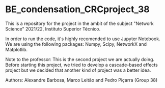 # BE_condensation_CRCproject_38

This is a repository for the project in the ambit of the subject "Network Science" 2021/22, Instituto Superior Técnico.

In order to run the code, it's highly recomended to use Jupyter Notebook. We are using the following packages: Numpy, Scipy, NetworkX and Matplotlib.


Note to the professor: This is the second project we are actually doing. Before starting this project,
we tried to develop a cascade-based effects project but we decided that another kind of project was a better idea.

Authors: Alexandre Barbosa, Marco Leitão and Pedro Piçarra (Group 38)
